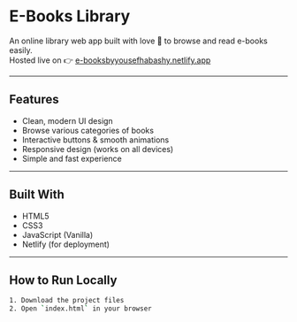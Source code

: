 #  E-Books Library

An online library web app built with love 💙 to browse and read e-books easily.  
Hosted live on 👉 [e-booksbyyousefhabashy.netlify.app](https://e-booksbyyousefhabashy.netlify.app/)

---

## Features

- Clean, modern UI design
- Browse various categories of books
- Interactive buttons & smooth animations
- Responsive design (works on all devices)
- Simple and fast experience

---

##  Built With

- HTML5
- CSS3
- JavaScript (Vanilla)
- Netlify (for deployment)

---

##  How to Run Locally

```bash
1. Download the project files
2. Open `index.html` in your browser

